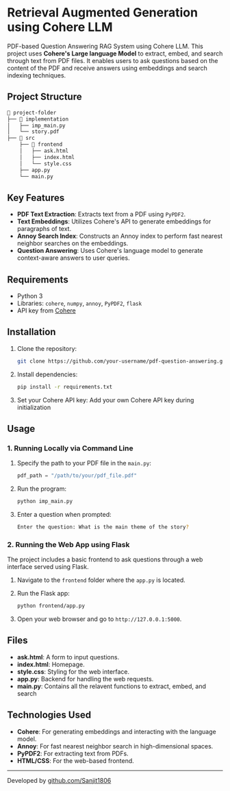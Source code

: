 # Retrieval Augmented Generation using Cohere LLM

PDF-based Question Answering RAG System using Cohere LLM. This project uses **Cohere's Large language Model** to extract, embed, and search through text from PDF files. It enables users to ask questions based on the content of the PDF and receive answers using embeddings and search indexing techniques.

## Project Structure

```bash
📂 project-folder
├── 📂 implementation
│   ├── imp_main.py
│   └── story.pdf
├── 📂 src
    ├── 📂 frontend
    │   ├── ask.html
    │   ├── index.html
    │   └── style.css
    ├── app.py
    └── main.py
```

## Key Features

- **PDF Text Extraction**: Extracts text from a PDF using `PyPDF2`.
- **Text Embeddings**: Utilizes Cohere's API to generate embeddings for paragraphs of text.
- **Annoy Search Index**: Constructs an Annoy index to perform fast nearest neighbor searches on the embeddings.
- **Question Answering**: Uses Cohere's language model to generate context-aware answers to user queries.

## Requirements

- Python 3
- Libraries: `cohere`, `numpy`, `annoy`, `PyPDF2`, `flask`
- API key from [Cohere](https://cohere.ai)

## Installation

1. Clone the repository:
    ```bash
    git clone https://github.com/your-username/pdf-question-answering.git
    ```

2. Install dependencies:
    ```bash
    pip install -r requirements.txt
    ```

3. Set your Cohere API key:
    Add your own Cohere API key during initialization

## Usage

### 1. Running Locally via Command Line

1. Specify the path to your PDF file in the `main.py`:
    ```python
    pdf_path = "/path/to/your/pdf_file.pdf"
    ```

2. Run the program:
    ```bash
    python imp_main.py
    ```

3. Enter a question when prompted:
    ```bash
    Enter the question: What is the main theme of the story?
    ```

### 2. Running the Web App using Flask

The project includes a basic frontend to ask questions through a web interface served using Flask.

1. Navigate to the `frontend` folder where the `app.py` is located.

2. Run the Flask app:
    ```bash
    python frontend/app.py
    ```

3. Open your web browser and go to `http://127.0.0.1:5000`.

## Files

- **ask.html**: A form to input questions.
- **index.html**: Homepage.
- **style.css**: Styling for the web interface.
- **app.py**: Backend for handling the web requests.
- **main.py**: Contains all the relavent functions to extract, embed, and search

## Technologies Used

- **Cohere**: For generating embeddings and interacting with the language model.
- **Annoy**: For fast nearest neighbor search in high-dimensional spaces.
- **PyPDF2**: For extracting text from PDFs.
- **HTML/CSS**: For the web-based frontend.

---

Developed by [github.com/Sanjit1806](https://github.com/Sanjit1806)
